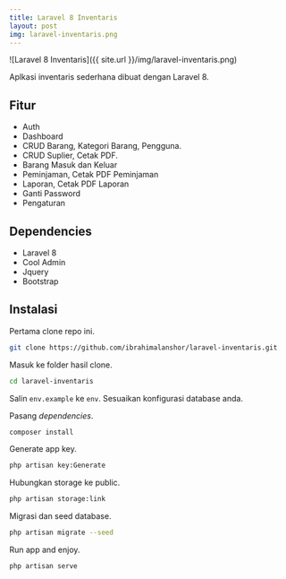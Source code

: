 ```yaml
---
title: Laravel 8 Inventaris
layout: post
img: laravel-inventaris.png
---
```


![Laravel 8 Inventaris]({{ site.url }}/img/laravel-inventaris.png)

Aplkasi inventaris sederhana dibuat dengan Laravel 8.

## Fitur

* Auth
* Dashboard
* CRUD Barang, Kategori Barang, Pengguna.
* CRUD Suplier, Cetak PDF.
* Barang Masuk dan Keluar
* Peminjaman, Cetak PDF Peminjaman
* Laporan, Cetak PDF Laporan
* Ganti Password
* Pengaturan

## Dependencies

* Laravel 8
* Cool Admin
* Jquery
* Bootstrap

## Instalasi

Pertama clone repo ini.

```bash
git clone https://github.com/ibrahimalanshor/laravel-inventaris.git
```

Masuk ke folder hasil clone.

```bash
cd laravel-inventaris
```

Salin `env.example` ke `env`. Sesuaikan konfigurasi database anda.

Pasang *dependencies*.

```bash
composer install
```

Generate app key.

```bash
php artisan key:Generate
```

Hubungkan storage ke public.

```bash
php artisan storage:link
```

Migrasi dan seed database.

```bash
php artisan migrate --seed
```

Run app and enjoy.

```
php artisan serve
```
